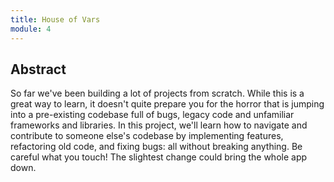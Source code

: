 ```yaml
---
title: House of Vars
module: 4
---
```


## Abstract

So far we've been building a lot of projects from scratch. While this is a great way to learn, it doesn't quite prepare you for the horror that is jumping into a pre-existing codebase full of bugs, legacy code and unfamiliar frameworks and libraries. In this project, we'll learn how to navigate and contribute to someone else's codebase by implementing features, refactoring old code, and fixing bugs: all without breaking anything. Be careful what you touch! The slightest change could bring the whole app down.